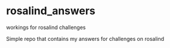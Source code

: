 # rosalind_answers
workings for rosalind challenges

Simple repo that contains my answers for challenges on rosalind
